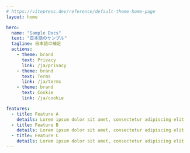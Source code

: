 ```yaml
---
# https://vitepress.dev/reference/default-theme-home-page
layout: home

hero:
  name: "Sample Docs"
  text: "日本語のサンプル"
  tagline: 日本語の補足
  actions:
    - theme: brand
      text: Privacy
      link: /ja/privacy
    - theme: brand
      text: Terms
      link: /ja/terms
    - theme: brand
      text: Cookie
      link: /ja/cookie

features:
  - title: Feature A
    details: Lorem ipsum dolor sit amet, consectetur adipiscing elit
  - title: Feature B
    details: Lorem ipsum dolor sit amet, consectetur adipiscing elit
  - title: Feature C
    details: Lorem ipsum dolor sit amet, consectetur adipiscing elit
---
```

